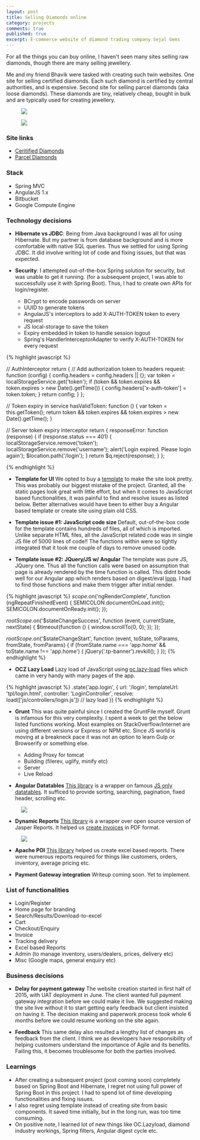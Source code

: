 ```yaml
---
layout: post
title: Selling Diamonds online
category: projects
comments: true
published: true
excerpt: E-commerce website of diamond trading company Sejal Gems
---
```


For all the things you can buy online, I haven't seen many sites selling raw diamonds, though there are many selling jewellery. 

Me and my friend Bhavik were tasked with creating such twin websites. 
One site for selling certified diamonds. 
Each such diamond is certified by central authorities, and is expensive. 
Second site for selling parcel diamonds (aka loose diamonds). 
These diamonds are tiny, relatively cheap, bought in bulk and are typically used for creating jewellery. 

<figure>
    <a href="{{ site.url }}/images/blog/sejalgems/sejalgems-home-1.png"><img src="{{ site.url }}/images/blog/sejalgems/sejalgems-home-1.png"></a>
</figure>

<figure>
    <a href="{{ site.url }}/images/blog/sejalgems/sejalgems-twin-site.png"><img src="{{ site.url }}/images/blog/sejalgems/sejalgems-twin-site.png"></a>
</figure>

### Site links

- [Ceritified Diamonds](http://104.199.188.85/#/)
- [Parcel Diamonds](http://104.199.180.127/#/)

### Stack

- Spring MVC 
- AngularJS 1.x
- Bitbucket
- Google Compute Engine

### Technology decisions

- **Hibernate vs JDBC**: Being from Java background I was all for using Hibernate. 
But my partner is from database background and is more comfortable with native SQL queries. 
Thus we settled for using Spring JDBC. It did involve writing lot of code and fixing issues, but that was expected. 

- **Security**: I attempted out-of-the-box Spring solution for security, but was unable to get it running. 
(for a subsequent project, I was able to successfully use it with Spring Boot). Thus, I had to 
create own APIs for login/register.
 
    + BCrypt to encode passwords on server 
    + UUID to generate tokens
    + AngularJS's interceptors to add X-AUTH-TOKEN token to every request
    + JS local-storage to save the token
    + Expiry embedded in token to handle session logout
    + Spring's HandlerInterceptorAdapter to verify X-AUTH-TOKEN for every request

{% highlight javascript %}

// AuthInterceptor
return {
    // Add authorization token to headers
    request: function (config) {
        config.headers = config.headers || {};
        var token = localStorageService.get('token');
        if (token && token.expires && token.expires > new Date().getTime()) {
            config.headers['x-auth-token'] = token.token;
        }
        return config;
    }
};

// Token expiry in service
hasValidToken: 
function () {
    var token = this.getToken();
    return token && token.expires && token.expires > new Date().getTime();
}

// Server token expiry interceptor
return {
    responseError: function (response) {
        if (response.status === 401) {
            localStorageService.remove('token');
            localStorageService.remove('username');
            alert('Login expired. Please login again');
            $location.path('/login');
        }
        return $q.reject(response);
    }
};
            
{% endhighlight %}

- **Template for UI** We opted to buy a [template](https://themeforest.net/item/canvas-the-multipurpose-html5-template/9228123)
 to make the site look pretty. 
This was probably our biggest mistake of the project. Granted, all the static pages look great
 with little effort, but when it comes to JavaScript based functionalities, it was painful to 
 find and resolve issues as listed below. Better alternatives would have been to either buy a 
 Angular based template or create site using plain old CSS.

- **Template issue #1: JavaScript code size** Default, out-of-the-box code for the template contains hundreds of files, all of which is imported. Unlike separate HTML files, all the JavaScript related code was in single JS file of 5000 lines of code!! 
The functions within were so tightly integrated that it took me couple of days to remove unused code. 

- **Template issue #2: JQuery/JS w/ Angular** The template was pure JS, JQuery one. Thus all the function calls 
were based on assumption that page is already rendered by the time function is called. 
 This didnt bode well for our Angular app which renders based on digest/eval [loop](https://www.sitepoint.com/understanding-angulars-apply-digest/). I had to find those functions and make them trigger after initial render.

{% highlight javascript %}
$scope.$on('ngRenderComplete', function (ngRepeatFinishedEvent) {
    SEMICOLON.documentOnLoad.init();
    SEMICOLON.documentOnReady.init();
});

$rootScope.$on('$stateChangeSuccess', function (event, currentState, nextState) {
    $timeout(function () {
        window.scrollTo(0, 0);
    });
});

$rootScope.$on('$stateChangeStart', function (event, toState, toParams, fromState, fromParams) {
    if (fromState.name === 'app.home' && toState.name !== 'app.home') {
        jQuery('.tp-banner').revkill();
    }
});
{% endhighlight %}

- **OCZ Lazy Load** Lazy load of JavaScript using [oc.lazy-load](https://github.com/ocombe/ocLazyLoad) files which came in very handy with many pages of the app. 

{% highlight javascript %}
.state('app.login', {
    url: '/login',
    templateUrl: 'tpl/login.html',
    controller: 'LoginController',
    resolve: load(['js/controllers/login.js']) // lazy load
})
{% endhighlight %}

- **Grunt** This was quite painful since I created the GruntFile myself. Grunt is infamous for this very complexity. 
I spent a week to get the below listed functions working. Most examples on StackOverflow/Internet are 
using different versions or Express or NPM etc. 
Since JS world is moving at a breakneck pace it was not an option to learn Gulp or Browserify or something else. 

  + Adding Proxy for tomcat
  + Building (filerev, uglify, minify etc)
  + Server
  + Live Reload

- **Angular Datatables** [This library](l-lin.github.io/angular-datatables/) is a wrapper on famous [JS only datatables](https://datatables.net/). 
It sufficed to provide sorting, searching, pagination, fixed header, scrolling etc.  
 
<figure>
 <a href="{{ site.url }}/images/blog/sejalgems/sejalgems-search-2.png"><img src="{{ site.url }}/images/blog/sejalgems/sejalgems-search-2.png"></a>
</figure>

- **Dynamic Reports** [This library](www.dynamicreports.org/) is a wrapper over open source version of Jasper Reports. It helped us [create invoices](http://www.dynamicreports.org/examples/invoice) in PDF format.

<figure>
 <a href="{{ site.url }}/images/blog/sejalgems/sejalgems-invoice.png"><img src="{{ site.url }}/images/blog/sejalgems/sejalgems-invoice.png"></a>
</figure>

- **Apache POI** [This library](https://poi.apache.org/) helped us create excel based reports. There were numerous reports required for things like customers, orders, inventory, average pricing etc. 

- **Payment Gateway integration** Writeup coming soon. Yet to implement. 

### List of functionalities

- Login/Register
- Home page for branding
- Search/Results/Download-to-excel
- Cart
- Checkout/Enquiry
- Invoice
- Tracking delivery
- Excel based Reports
- Admin (to manage inventory, users/dealers, prices, delivery etc)
- Misc (Google maps, general enquiry etc) 

### Business decisions

- **Delay for payment gateway** The website creation started in first half of 2015, with UAT deployment in June. The client 
wanted full payment gateway integration before we could make it live. 
We suggested making the site live without it to start getting early feedback but client insisted on having it.
The decision making and paperwork process took whole 6 months before we could resume working on the site again. 

- **Feedback** This same delay also resulted a lengthy list of changes as feedback from the client. 
I think we as developers have responsibility of helping customers understand the importance of Agile and its benefits. 
Failing this, it becomes troublesome for both the parties involved. 

### Learnings

- After creating a subsequent project (post coming soon) completely based on Spring Boot and Hibernate, I regret 
not using full power of Spring Boot in this project. I had to spend lot of time developing functionalities and fixing issues. 
- I also regret using template instead of creating site from basic components. It saved time initially, but 
in the long run, was too time consuming. 
- On positive note, I learned lot of new things like OC.Lazyload, diamond industry workings, Spring filters, Angular digest cycle etc. 